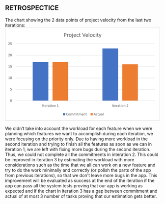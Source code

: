 ## RETROSPECTICE

The chart showing the 2 data points of project velocity from the last two iterations:
![chart](iter12velocity.png)

We didn’t take into account the workload for each feature when we were planning which features we want to accomplish during each iteration, 
we were focusing on the priority only. Due to having more workload in the second iteration and trying to finish all the features as soon as we can in iteration 1, 
we are left with fixing more bugs during the second iteration. Thus, we could not complete all the commitments in interation 2. This could be improved in iteration 3 by estimating
the workload with more considerations such as the time that we all can work on a new feature and try to do the work minimally and correctly (or polish the parts of the app from previous iterations), so that we don't leave more bugs in the app.
This improvement will be evaluated as success at the end of the iteration if the app can pass all the system tests proving that our app is working as expected and if the chart in iteration 3 has a gap between commitment and actual of at most 3 number of tasks proving that our estimation gets better.